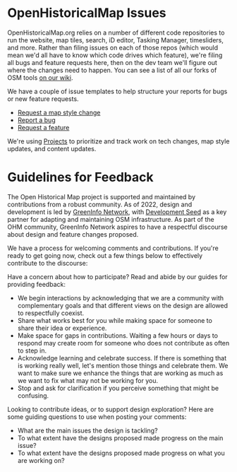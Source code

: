 # OpenHistoricalMap Issues

OpenHistoricalMap.org relies on a number of different code repositories to run the website, map tiles, search, iD editor, Tasking Manager, timesliders, and more. Rather than filing issues on each of those repos (which would mean we'd all have to know which code drives which feature), we're filing all bugs and feature requests here, then on the dev team we'll figure out where the changes need to happen. You can see a list of all our forks of OSM tools [on our wiki](https://wiki.openstreetmap.org/wiki/OpenHistoricalMap/Development).

We have a couple of issue templates to help structure your reports for bugs or new feature requests. 
* [Request a map style change](https://github.com/OpenHistoricalMap/issues/issues/new?assignees=vknoppkewetzel&labels=stylesheets&projects=&template=map-stylesheet-request.md&title=)
* [Report a bug](https://github.com/OpenHistoricalMap/issues/issues/new?assignees=&labels=&projects=&template=bug_report.md&title=)
* [Request a feature](https://github.com/OpenHistoricalMap/issues/issues/new?assignees=&labels=&projects=&template=feature_request.md&title=)

We're using [Projects](https://github.com/OpenHistoricalMap/issues/projects) to prioritize and track work on tech changes, map style updates, and content updates.

# Guidelines for Feedback
The Open Historical Map project is supported and maintained by contributions from a robust community. As of 2022, design and development is led by [GreenInfo Network](https://www.greeninfo.org), with [Development Seed](https://developmentseed.org/) as a key partner for adapting and maintaining OSM infrastructure. As part of the OHM community, GreenInfo Network aspires to have a respectful discourse about design and feature changes proposed.

We have a process for welcoming comments and contributions. If you're ready to get going now, check out a few things below to effectively contribute to the discourse:

Have a concern about how to participate? Read and abide by our guides for providing feedback:
* We begin interactions by acknowledging that we are a community with complementary goals and that different views on the design are allowed to respectfully coexist.
* Share what works best for you while making space for someone to share their idea or experience.
* Make space for gaps in contributions. Waiting a few hours or days to respond may create room for someone who does not contribute as often to step in.
* Acknowledge learning and celebrate success. If there is something that is working really well, let's mention those things and celebrate them. We want to make sure we enhance the things that are working as much as we want to fix what may not be working for you.
* Stop and ask for clarification if you perceive something that might be confusing.

Looking to contribute ideas, or to support design exploration? Here are some guiding questions to use when posting your comments:
* What are the main issues the design is tackling?
* To what extent have the designs proposed made progress on the main issue?
* To what extent have the designs proposed made progress on what you are working on?
